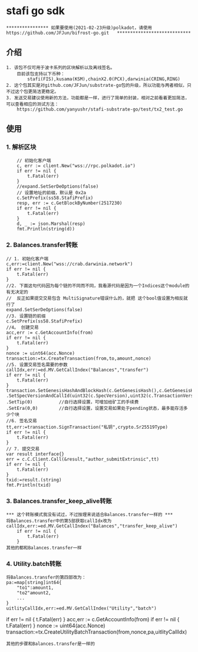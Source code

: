 #   stafi go sdk
    **************** 如果要使用(2021-02-23升级)polkadot，请使用https://github.com/JFJun/bifrost-go.git   ****************************
## 介绍
    1. 该包不仅可用于波卡系列的区块解析以及离线签名。
        目前该包支持以下币种：
            stafi(FIS),kusama(KSM),chainX2.0(PCX),darwinia(CRING,RING)
    2. 这个包其实是对github.com/JFJun/substrate-go包的升级，所以功能与两者相似，只不过这个包更简洁更稳定。
    3. 发送交易建议使用新的方法，功能都是一样，进行了简单的封装，相对之前看着更加简洁，可以查看相应的测试方法：
        https://github.com/yanyushr/stafi-substrate-go/test/tx2_test.go
## 使用
### 1. 解析区块
        // 初始化客户端
        c, err := client.New("wss://rpc.polkadot.io")
    	if err != nil {
    		t.Fatal(err)
    	}
    	//expand.SetSerDeOptions(false)
    	// 设置地址的前缀，默认是 0x2a
    	c.SetPrefix(ss58.StafiPrefix)
    	resp, err := c.GetBlockByNumber(2517230)
    	if err != nil {
    		t.Fatal(err)
    	}
    	d, _ := json.Marshal(resp)
    	fmt.Println(string(d))
        
### 2. Balances.transfer转账
    // 1. 初始化客户端
    c,err:=client.New("wss://crab.darwinia.network")
    if err != nil {
    	t.Fatal(err)
    }
    //2. 下面这句代码因为每个链的不同而不同，我看源代码是因为一个Indices这个module的有无决定的
    //  反正如果提交交易包含 MultiSignature错误什么的，就把 这个bool值设置为相反就行了
    expand.SetSerDeOptions(false)
    //3. 设置链的前缀
    c.SetPrefix(ss58.StafiPrefix)
    //4。 创建交易
    acc,err := c.GetAccountInfo(from)
    if err != nil {
        t.Fatal(err)
    }
    nonce := uint64(acc.Nonce)
    transaction:=tx.CreateTransaction(from,to,amount,nonce)
    //5. 设置交易签名需要的参数
    callIdx,err:=ed.MV.GetCallIndex("Balances","transfer")
    if err != nil {
        t.Fatal(err)
    }
    transaction.SetGenesisHashAndBlockHash(c.GetGenesisHash(),c.GetGenesisHash())
    .SetSpecVersionAndCallId(uint32(c.SpecVersion),uint32(c.TransactionVersion),callIdx)
    .SetTip(0)          //自行选择设置，可增加给矿工的手续费
    .SetEra(0,0)        //自行选择设置，设置交易如果处于pending状态，最多能存活多少个块
    //6. 签名交易
    tt,err:=transaction.SignTransaction("私钥",crypto.Sr25519Type)
    if err != nil {
    	t.Fatal(err)
    }
    // 7. 提交交易
    var result interface{}
    err = c.C.Client.Call(&result,"author_submitExtrinsic",tt)
    if err != nil {
    	t.Fatal(err)
    }
    txid:=result.(string)
    fmt.Println(txid)

### 3. Balances.transfer_keep_alive转账
    *** 这个转账模式我没有试过，不过按理来说适合Balances.transfer一样的 ***
    将Balances.transfer中的第5部获取callIdx改为
    callIdx,err:=ed.MV.GetCallIndex("Balances","transfer_keep_alive")
        if err != nil {
            t.Fatal(err)
        }
    其他的都和Balances.transfer一样
    
### 4. Utility.batch转账
    将Balances.transfer的第四部改为：
    pa:=map[string]int64{
        "to1":amount1,
        "to2"amount2,
        ...
    }
    uitlityCallIdx,err:=ed.MV.GetCallIndex("Utility","batch")
   if err != nil {
       t.Fatal(err)
   }
    acc,err := c.GetAccountInfo(from)
    if err != nil {
        t.Fatal(err)
    }
    nonce := uint64(acc.Nonce)
    transaction:=tx.CreateUtilityBatchTransaction(from,nonce,pa,uitlityCallIdx)
    
    其他的步骤和Balances.transfer是一样的
